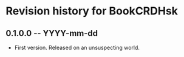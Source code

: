 # Revision history for BookCRDHsk

## 0.1.0.0 -- YYYY-mm-dd

* First version. Released on an unsuspecting world.
